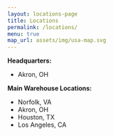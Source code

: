 ```yaml
---
layout: locations-page
title: Locations
permalink: /locations/
menu: true
map_url: assets/img/usa-map.svg
---
```

**Headquarters:**
* Akron, OH

**Main Warehouse Locations:**
* Norfolk, VA
* Akron, OH
* Houston, TX
* Los Angeles, CA
